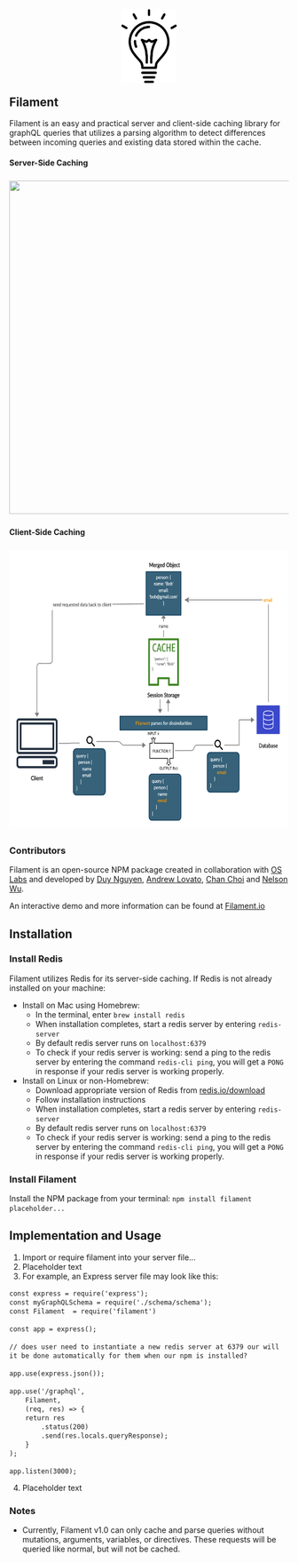 <p align="center"><img src="./placeholderLogo.png" width='100' style="margin-top: 10px; margin-bottom: -10px;"></p>

## Filament

Filament is an easy and practical server and client-side caching library for graphQL queries that utilizes a parsing algorithm to detect differences between incoming queries and existing data stored within the cache.

#### Server-Side Caching

<p align="left"><img src="./Filament server-side caching - v2.0.png" width='600' height='600' style="margin-top: 5px; margin-bottom: 5px;"></p>

#### Client-Side Caching

<p align="left"><img src="./Filament Client-side caching.png" width='600' height='500' style="margin-top: 5px; margin-bottom: 5px;"></p>

### Contributors

Filament is an open-source NPM package created in collaboration with [OS Labs](https://github.com/oslabs-beta/) and developed by
[Duy Nguyen](https://github.com/bobdeei), [Andrew Lovato](https://github.com/andrew-lovato), [Chan Choi](https://github.com/chanychoi93) and [Nelson Wu](https://github.com/neljson).

An interactive demo and more information can be found at [Filament.io](https://www.google.com/)

## Installation

### Install Redis

Filament utilizes Redis for its server-side caching. If Redis is not already installed on your machine:

- Install on Mac using Homebrew:
  - In the terminal, enter `brew install redis`
  - When installation completes, start a redis server by entering `redis-server`
  - By default redis server runs on `localhost:6379`
  - To check if your redis server is working: send a ping to the redis server by entering the command `redis-cli ping`, you will get a `PONG` in response if your redis server is working properly.
- Install on Linux or non-Homebrew:
  - Download appropriate version of Redis from [redis.io/download](http://redis.io/download)
  - Follow installation instructions
  - When installation completes, start a redis server by entering `redis-server`
  - By default redis server runs on `localhost:6379`
  - To check if your redis server is working: send a ping to the redis server by entering the command `redis-cli ping`, you will get a `PONG` in response if your redis server is working properly.

### Install Filament

Install the NPM package from your terminal: `npm install filament placeholder...`

## Implementation and Usage

1. Import or require filament into your server file...
2. Placeholder text
3. For example, an Express server file may look like this:

```
const express = require('express');
const myGraphQLSchema = require('./schema/schema');
const Filament  = require('filament')

const app = express();

// does user need to instantiate a new redis server at 6379 our will it be done automatically for them when our npm is installed?

app.use(express.json());

app.use('/graphql',
    Filament,
    (req, res) => {
    return res
        .status(200)
        .send(res.locals.queryResponse);
    }
);

app.listen(3000);

```

4. Placeholder text

### Notes

- Currently, Filament v1.0 can only cache and parse queries without mutations, arguments, variables, or directives. These requests will be queried like normal, but will not be cached.
